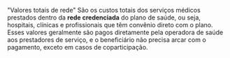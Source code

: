 "Valores totais de rede" São os custos totais dos serviços médicos prestados dentro da **rede credenciada** do plano de saúde, ou seja, hospitais, clínicas e profissionais que têm convênio direto com o plano. Esses valores geralmente são pagos diretamente pela operadora de saúde aos prestadores de serviço, e o beneficiário não precisa arcar com o pagamento, exceto em casos de coparticipação.